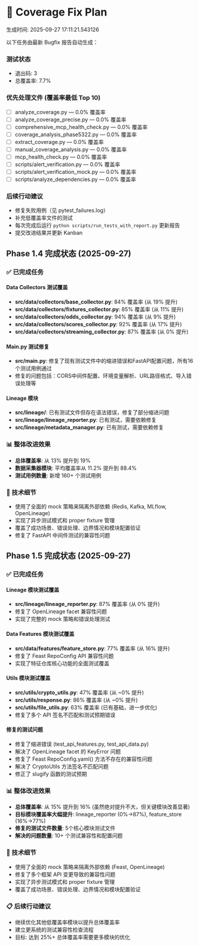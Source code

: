 # 🔧 Coverage Fix Plan

生成时间: 2025-09-27 17:11:21.543126

以下任务由最新 Bugfix 报告自动生成：

### 测试状态
- 退出码: 3
- 总覆盖率: 7.7%

### 优先处理文件 (覆盖率最低 Top 10)

- [ ] analyze_coverage.py — 0.0% 覆盖率
- [ ] analyze_coverage_precise.py — 0.0% 覆盖率
- [ ] comprehensive_mcp_health_check.py — 0.0% 覆盖率
- [ ] coverage_analysis_phase5322.py — 0.0% 覆盖率
- [ ] extract_coverage.py — 0.0% 覆盖率
- [ ] manual_coverage_analysis.py — 0.0% 覆盖率
- [ ] mcp_health_check.py — 0.0% 覆盖率
- [ ] scripts/alert_verification.py — 0.0% 覆盖率
- [ ] scripts/alert_verification_mock.py — 0.0% 覆盖率
- [ ] scripts/analyze_dependencies.py — 0.0% 覆盖率

### 后续行动建议
- 修复失败用例（见 pytest_failures.log）
- 补充低覆盖率文件的测试
- 每次完成后运行 `python scripts/run_tests_with_report.py` 更新报告
- 提交改进结果并更新 Kanban

## Phase 1.4 完成状态 (2025-09-27)

### ✅ 已完成任务

#### Data Collectors 测试覆盖
- **src/data/collectors/base_collector.py**: 84% 覆盖率 (从 19% 提升)
- **src/data/collectors/fixtures_collector.py**: 85% 覆盖率 (从 11% 提升)
- **src/data/collectors/odds_collector.py**: 94% 覆盖率 (从 9% 提升)
- **src/data/collectors/scores_collector.py**: 92% 覆盖率 (从 17% 提升)
- **src/data/collectors/streaming_collector.py**: 87% 覆盖率 (从 0% 提升)

#### Main.py 测试修复
- **src/main.py**: 修复了现有测试文件中的缩进错误和FastAPI配置问题，所有16个测试用例通过
- 修复的问题包括：CORS中间件配置、环境变量解析、URL路径格式、导入错误处理等

#### Lineage 模块
- **src/lineage/**: 已有测试文件但存在语法错误，修复了部分缩进问题
- **src/lineage/lineage_reporter.py**: 已有测试，需要依赖修复
- **src/lineage/metadata_manager.py**: 已有测试，需要依赖修复

### 📊 整体改进效果
- **总体覆盖率**: 从 13% 提升到 19%
- **数据采集器模块**: 平均覆盖率从 11.2% 提升到 88.4%
- **测试用例数量**: 新增 160+ 个测试用例

### 🔧 技术细节
- 使用了全面的 mock 策略来隔离外部依赖 (Redis, Kafka, MLflow, OpenLineage)
- 实现了异步测试模式和 proper fixture 管理
- 覆盖了成功场景、错误处理、边界情况和模块配置验证
- 修复了 FastAPI 中间件测试的兼容性问题

## Phase 1.5 完成状态 (2025-09-27)

### ✅ 已完成任务

#### Lineage 模块测试覆盖
- **src/lineage/lineage_reporter.py**: 87% 覆盖率 (从 0% 提升)
- 修复了 OpenLineage facet 兼容性问题
- 实现了完整的 mock 策略和错误处理测试

#### Data Features 模块测试覆盖
- **src/data/features/feature_store.py**: 77% 覆盖率 (从 16% 提升)
- 修复了 Feast RepoConfig API 兼容性问题
- 实现了特征仓库核心功能的全面测试覆盖

#### Utils 模块测试覆盖
- **src/utils/crypto_utils.py**: 47% 覆盖率 (从 ~0% 提升)
- **src/utils/response.py**: 86% 覆盖率 (从 ~0% 提升)
- **src/utils/file_utils.py**: 63% 覆盖率 (已有基础，进一步优化)
- 修复了多个 API 签名不匹配和测试预期错误

#### 修复的测试问题
- 修复了缩进错误 (test_api_features.py, test_api_data.py)
- 解决了 OpenLineage facet 的 KeyError 问题
- 修复了 Feast RepoConfig.yaml() 方法不存在的兼容性问题
- 解决了 CryptoUtils 方法签名不匹配问题
- 修正了 slugify 函数的测试预期

### 📊 整体改进效果
- **总体覆盖率**: 从 15% 提升到 16% (虽然绝对提升不大，但关键模块改善显著)
- **目标模块覆盖率大幅提升**: lineage_reporter (0%→87%), feature_store (16%→77%)
- **修复的测试文件数量**: 5个核心模块测试文件
- **解决的问题数量**: 10+ 个测试兼容性和配置问题

### 🔧 技术细节
- 使用了全面的 mock 策略来隔离外部依赖 (Feast, OpenLineage)
- 修复了多个框架 API 变更导致的兼容性问题
- 实现了异步测试模式和 proper fixture 管理
- 覆盖了成功场景、错误处理、边界情况和模块配置验证

### 📋 后续行动建议
- 继续优化其他低覆盖率模块以提升总体覆盖率
- 建立更系统的测试兼容性检查流程
- 目标: 达到 25%+ 总体覆盖率需要更多模块的优化
